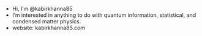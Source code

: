 - Hi, I’m @kabirkhanna85
- I’m interested in anything to do with quantum information, statistical, and condensed matter physics. 
- website: kabirkhanna85.com

<!---
kabirkhanna85/kabirkhanna85 is a ✨ special ✨ repository because its `README.md` (this file) appears on your GitHub profile.
You can click the Preview link to take a look at your changes.
--->
